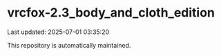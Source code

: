# vrcfox-2.3_body_and_cloth_edition

Last updated: 2025-07-01 03:35:20

This repository is automatically maintained.
